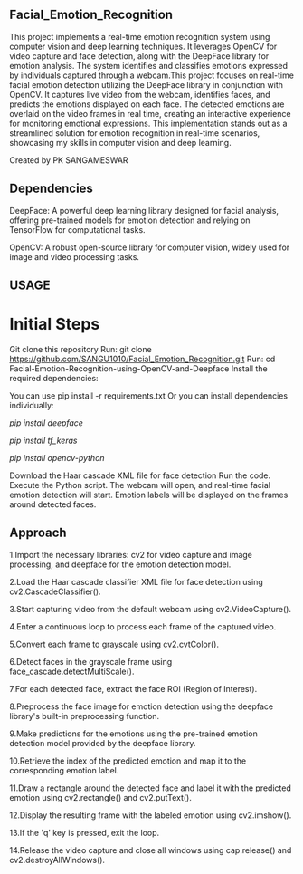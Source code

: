 ## Facial_Emotion_Recognition
This project implements a real-time emotion recognition system using computer vision and deep learning techniques. It leverages OpenCV for video capture and face detection, along with the DeepFace library for emotion analysis. The system identifies and classifies emotions expressed by individuals captured through a webcam.This project focuses on real-time facial emotion detection utilizing the DeepFace library in conjunction with OpenCV. It captures live video from the webcam, identifies faces, and predicts the emotions displayed on each face. The detected emotions are overlaid on the video frames in real time, creating an interactive experience for monitoring emotional expressions. This implementation stands out as a streamlined solution for emotion recognition in real-time scenarios, showcasing my skills in computer vision and deep learning.

Created by PK SANGAMESWAR

## Dependencies
DeepFace: A powerful deep learning library designed for facial analysis, offering pre-trained models for emotion detection and relying on TensorFlow for computational tasks.

OpenCV: A robust open-source library for computer vision, widely used for image and video processing tasks.

## USAGE
# Initial Steps

Git clone this repository Run: git clone https://github.com/SANGU1010/Facial_Emotion_Recognition.git
Run: cd Facial-Emotion-Recognition-using-OpenCV-and-Deepface
Install the required dependencies:

You can use pip install -r requirements.txt
Or you can install dependencies individually:

*pip install deepface*

*pip install tf_keras*

*pip install opencv-python*

Download the Haar cascade XML file for face detection
Run the code.
Execute the Python script.
The webcam will open, and real-time facial emotion detection will start.
Emotion labels will be displayed on the frames around detected faces.


## Approach
1.Import the necessary libraries: cv2 for video capture and image processing, and deepface for the emotion detection model.

2.Load the Haar cascade classifier XML file for face detection using cv2.CascadeClassifier().

3.Start capturing video from the default webcam using cv2.VideoCapture().

4.Enter a continuous loop to process each frame of the captured video.

5.Convert each frame to grayscale using cv2.cvtColor().

6.Detect faces in the grayscale frame using face_cascade.detectMultiScale().

7.For each detected face, extract the face ROI (Region of Interest).

8.Preprocess the face image for emotion detection using the deepface library's built-in preprocessing function.

9.Make predictions for the emotions using the pre-trained emotion detection model provided by the deepface library.

10.Retrieve the index of the predicted emotion and map it to the corresponding emotion label.

11.Draw a rectangle around the detected face and label it with the predicted emotion using cv2.rectangle() and cv2.putText().

12.Display the resulting frame with the labeled emotion using cv2.imshow().

13.If the 'q' key is pressed, exit the loop.

14.Release the video capture and close all windows using cap.release() and cv2.destroyAllWindows().
